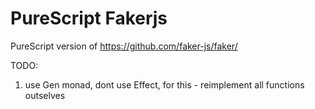 # PureScript Fakerjs

PureScript version of https://github.com/faker-js/faker/

TODO:

1. use Gen monad, dont use Effect, for this - reimplement all functions outselves
